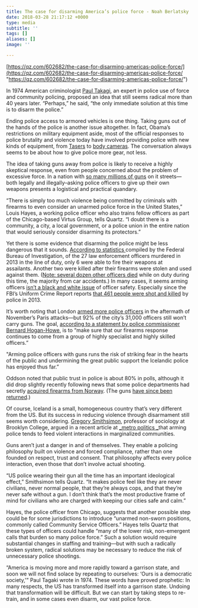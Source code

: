 ```yaml
---
title: The case for disarming America’s police force - Noah Berlatsky
date: 2018-03-28 21:17:12 +0000
type: media
subtitle: ''
tags: []
aliases: []
image: ''

---
```

[https://qz.com/602682/the-case-for-disarming-americas-police-force/](https://qz.com/602682/the-case-for-disarming-americas-police-force/ "https://qz.com/602682/the-case-for-disarming-americas-police-force/")

In 1974 American criminologist [Paul Takagi](https://www.socialjusticejournal.org/pdf_free/1Takagi.pdf), an expert in police use of force and community policing, proposed an idea that still seems radical more than 40 years later. “Perhaps,” he said, “the only immediate solution at this time is to disarm the police.”

Ending police access to armored vehicles is one thing. Taking guns out of the hands of the police is another issue altogether. In fact, Obama’s restrictions on military equipment aside, most of the official responses to police brutality and violence today have involved providing police with new kinds of equipment, from [Tasers](https://qz.com/588277/rahm-emanuels-big-fat-taser-lie/) to [body cameras](http://kernelmag.dailydot.com/issue-sections/staff-editorials/15453/robocop-cyborg-policing-body-cams/). The conversation always seems to be about how to give police more gear, not less.

The idea of taking guns away from police is likely to receive a highly skeptical response, even from people concerned about the problem of excessive force. In a nation with [so many millions of guns](https://www.washingtonpost.com/news/wonk/wp/2015/10/05/guns-in-the-united-states-one-for-every-man-woman-and-child-and-then-some/) on it streets—both legally and illegally–asking police officers to give up their own weapons presents a logistical and practical quandary.

“There is simply too much violence being committed by criminals with firearms to even consider an unarmed police force in the United States,” Louis Hayes, a working police officer who also trains fellow officers as part of the Chicago-based Virtus Group, tells Quartz. “I doubt there is a community, a city, a local government, or a police union in the entire nation that would seriously consider disarming its protectors.”

Yet there is some evidence that disarming the police might be less dangerous that it sounds. [According to statistics ](https://www.fbi.gov/about-us/cjis/ucr/leoka/2013/officers-feloniously-killed/felonious_topic_page_-2013)compiled by the Federal Bureau of Investigation, of the 27 law enforcement officers murdered in 2013 in the line of duty, only 6 were able to fire their weapons at assailants. Another two were killed after their firearms were stolen and used against them. ([Note: several dozen other officers died](http://crimeblog.dallasnews.com/2015/09/statistics-show-being-a-cop-isnt-all-that-deadly-but-its-still-dangerous-work.html/) while on duty during this time, the majority from car accidents.) In many cases, it seems arming officers [isn’t a black and white issue](http://www.huffingtonpost.com/blake-fleetwood/how-dangerous-is-police-w_b_6373798.html) of officer safety. Especially since the FBI’s Uniform Crime Report reports [that 461 people were shot and killed](http://thinkprogress.org/justice/2014/11/13/3591466/heres-what-we-know-about-who-police-killed-in-2013/) by police in 2013.

It’s worth noting that London [armed more police officers](http://www.worldpoliticsreview.com/articles/17671/london-police-increase-number-of-officers-who-are-armed?utm_source=Active+Subscribers&utm_campaign=ae57fa66e5-MR_011416&utm_medium=email&utm_term=0_35c49cbd51-ae57fa66e5-64194921) in the aftermath of November’s Paris attacks—but 92% of the city’s 31,000 officers still won’t carry guns. The goal, [according to a statement by police commissioner Bernard Hogan-Howe](https://www.rt.com/uk/328914-london-armed-terror-police/), is to “make sure that our firearms response continues to come from a group of highly specialist and highly skilled officers.”

"Arming police officers with guns runs the risk of striking fear in the hearts of the public and undermining the great public support the Icelandic police has enjoyed thus far.”

Oddson noted that public trust in police is about 80% in polls, although it did drop slightly recently following news that some police departments had secretly [acquired firearms from Norway](http://icelandreview.com/news/2015/05/22/norwegian-guns-still-iceland). (The guns [have since been returned](http://icelandreview.com/news/2015/06/25/guns-returned-norway-passenger-jet).)

Of course, Iceland is a small, homogeneous country that’s very different from the US. But its success in reducing violence through disarmament still seems worth considering. [Gregory Smithsimon](http://www.brooklyn.cuny.edu/web/academics/faculty/faculty_profile.jsp?faculty=870), professor of sociology at Brooklyn College, argued in a recent article at [_metro politics _](http://www.metropolitiques.eu/Disarm-the-Police.html)that arming police tends to feed violent interactions in marginalized communities.

Guns aren’t just a danger in and of themselves. They enable a policing philosophy built on violence and forced compliance, rather than one founded on respect, trust and consent. That philosophy affects every police interaction, even those that don’t involve actual shooting.

“US police wearing their gun all the time has an important ideological effect,” Smithsimon tells Quartz. “It makes police feel like they are never civilians, never normal people, that they’re always cops, and that they’re never safe without a gun. I don’t think that’s the most productive frame of mind for civilians who are charged with keeping our cities safe and calm.”

Hayes, the police officer from Chicago, suggests that another possible step could be for some jurisdictions to introduce “unarmed non-sworn positions, commonly called Community Service Officers.” Hayes tells Quartz that these types of officers could handle “many of the lower risk, non-emergent calls that burden so many police force.” Such a solution would require substantial changes in staffing and training—but with such a radically broken system, radical solutions may be necessary to reduce the risk of unnecessary police shootings.

“America is moving more and more rapidly toward a garrison state, and soon we will not find solace by repeating to ourselves: ‘Ours is a democratic society,'” Paul Tagaki wrote in 1974. These words have proved prophetic: In many respects, the US has transformed itself into a garrison state. Undoing that transformation will be difficult. But we can start by taking steps to re-train, and in some cases even disarm, our vast police force.
